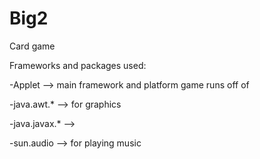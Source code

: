 # Big2
Card game

Frameworks and packages used:

-Applet --> main framework and platform game runs off of

-java.awt.* --> for graphics

-java.javax.* --> 

-sun.audio --> for playing music
